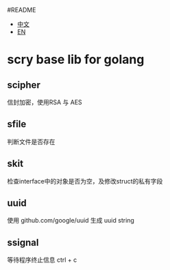 #README
* [中文](./README-cn.md)
* [EN](./README.md)
# scry base lib for golang

## scipher
信封加密，使用RSA 与 AES
## sfile
判断文件是否存在
## skit
检查interface中的对象是否为空，及修改struct的私有字段
## uuid
使用 github.com/google/uuid 生成 uuid string
## ssignal
等待程序终止信息 ctrl + c